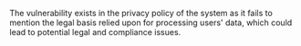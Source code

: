 The vulnerability exists in the privacy policy of the system as it fails to mention the legal basis relied upon for processing users' data, which could lead to potential legal and compliance issues.